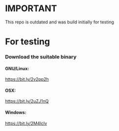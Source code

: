 # IMPORTANT
This repo is outdated and was build initially for testing
# For testing

### Download the suitable binary
#### GNU/Linux:
https://bit.ly/2v2pp2h

#### OSX: 
https://bit.ly/2uZJ1nQ

#### Windows: 
https://bit.ly/2M4lclv
